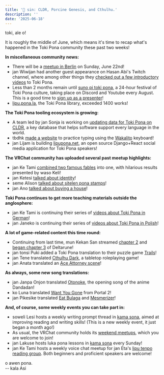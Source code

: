 ```yaml
---
title: '📰 sin: CLDR, Porcine Genesis, and Cthulhu.'
description: ''
date: '2025-06-18'
---
```


toki, ale o!

It is roughly the middle of June, which means it's time to recap what's happened in the Toki Pona community these past two weeks!

**In miscellaneous community news:**
* There will be a [meetup in Berlin](https://discord.gg/6QMrNp3X6n) on Sunday, June 22nd!
* jan Wiwijan had another guest appearance on Hasan Abi's Twitch channel, where among other things they [checked out a few introductory videos](https://bsky.app/profile/tokipona.org/post/3lr2kkqmpd22h) to Toki Pona.
* Less than 2 months remain until [suno pi toki pona](https://suno.pona.la/2025/), a 24-hour festival of Toki Pona culture, taking place on Discord and Youtube every August. This is a good time to [sign up as a presenter](https://suno.pona.la/wile/)!
* [lipu.pona.la](https://lipu.pona.la), the Toki Pona library, exceeded 1400 works!

**The Toki Pona tooling ecosystem is growing:**
* A team led by jan Sonja is working on [updating data for Toki Pona on CLDR](https://bsky.app/profile/tokipona.org/post/3lr5s6s3hvc24), a key database that helps software support every language in the world.
* tbdhk [made a website](https://wakalito.tbdhk.xyz/) to practice typing using the [Wakalito](https://sona.pona.la/wiki/Wakalito) keyboard!
* jan Lijam is building [lipupona.net](https://lipupona.net), an open source Django+React social media application for Toki Pona speakers!

**The VRChat community has uploaded several past meetup highlights:**
* jan Ke Tami [combined two famous fables](https://www.youtube.com/watch?v=OAUTcAsTsX8) into one, with hilarious results presented by waso Keli!
* jan Ketesi [talked about identity](https://www.youtube.com/watch?v=swibSlE9DXg)!
* seme Alison [talked about sitelen pona stamps](https://www.youtube.com/watch?v=mwl2gLiI4os)!
* jan Ano [talked about buying a house](https://www.youtube.com/watch?v=NGZAimmeS-s)!

**Toki Pona continues to get more teaching materials outside the anglosphere:**
* jan Ke Tami is continuing their series of [videos about Toki Pona in German](https://www.youtube.com/watch?v=k-m9OHV5IRY)!
* jan Janeko is continuing their series of [videos about Toki Pona in Polish](https://youtu.be/Sa3PeX98ROc)!

**A lot of game-related content this time round:**
* Continuing from last time, mun Kekan San streamed [chapter 2](https://www.youtube.com/watch?v=JCi4wzTXgaw) and [began chapter 3](https://www.youtube.com/watch?v=yaI5R8JH9Cg) of Deltarune!
* jan tonsi Puki added a Toki Pona translation to their puzzle game [Trails](https://purplesloth.itch.io/trails)!
* jan Tene translated [Cthulhu Dark](https://denesszanto.itch.io/kutulu), a tabletop roleplaying game!
* jan Anata translated an [Ace Attorney scene](https://www.youtube.com/watch?v=LaJCgKouJfQ)!

**As always, some new song translations:**
* jan Janpa Onjon translated [Otonoke](https://youtu.be/uFzFrwaDaHg), the opening song of the anime Dandadan!
* ko Luna translated [Want You Gone](https://youtu.be/U7gVdMytD3c) from Portal 2!
* jan Pikesike translated [Eat Bulaga](https://youtu.be/AaPWRQSmDyo) and [Mesmerizer](https://youtu.be/SVK0INvVy38)!

**And, of course, some weekly events you can take part in:**
* soweli Lesi hosts a weekly writing prompt thread in [kama sona](https://discord.gg/ChC6qtVsSE), aimed at improving reading and writing skills! (This is a new weekly event, it just began a month ago!)
* As usual, the VRChat community holds its [weekend meetups](https://bsky.app/profile/tokiponavr.bsky.social), which you are welcome to join!
* jan Lakuse hosts luka pona lessons in [kama sona](https://discord.gg/ChC6qtVsSE) every Sunday!
* jan Ke Tami hosts a weekly voice chat meetup for jan Eta's [lipu tenpo reading group](https://discord.com/channels/969386329513295872/1356386599268520006). Both beginners and proficient speakers are welcome!

o awen pona.  
-- kala Asi
